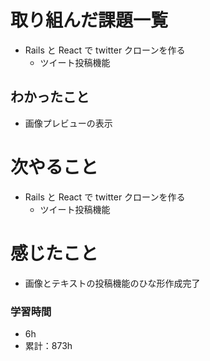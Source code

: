 # 取り組んだ課題一覧

- Rails と React で twitter クローンを作る
  - ツイート投稿機能

## わかったこと

- 画像プレビューの表示

# 次やること

- Rails と React で twitter クローンを作る
  - ツイート投稿機能

# 感じたこと

- 画像とテキストの投稿機能のひな形作成完了

### 学習時間

- 6h
- 累計：873h
